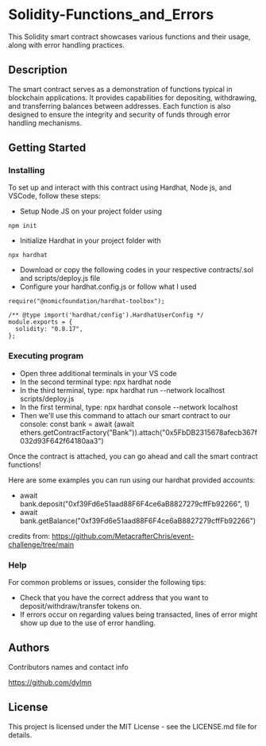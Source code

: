# Solidity-Functions_and_Errors

This Solidity smart contract showcases various functions and their usage, along with error handling practices.

## Description

The smart contract serves as a demonstration of functions typical in blockchain applications. It provides capabilities for depositing, withdrawing, and transferring balances between addresses. Each function is also designed to ensure the integrity and security of funds through error handling mechanisms.

## Getting Started

### Installing

To set up and interact with this contract using Hardhat, Node js, and VSCode, follow these steps:
* Setup Node JS on your project folder using
```
npm init
```
* Initialize Hardhat in your project folder with
```
npx hardhat
```
* Download or copy the following codes in your respective contracts/.sol and scripts/deploy.js file
* Configure your hardhat.config.js or follow what I used
```
require("@nomicfoundation/hardhat-toolbox");

/** @type import('hardhat/config').HardhatUserConfig */
module.exports = {
  solidity: "0.8.17",
};
```
### Executing program

* Open three additional terminals in your VS code
* In the second terminal type: npx hardhat node
* In the third terminal, type: npx hardhat run --network localhost scripts/deploy.js
* In the first terminal, type: npx hardhat console --network localhost
* Then we'll use this command to attach our smart contract to our console: const bank = await (await ethers.getContractFactory("Bank")).attach("0x5FbDB2315678afecb367f032d93F642f64180aa3")

Once the contract is attached, you can go ahead and call the smart contract functions!

Here are some examples you can run using our hardhat provided accounts:
* await bank.deposit("0xf39Fd6e51aad88F6F4ce6aB8827279cffFb92266", 1)
* await bank.getBalance("0xf39Fd6e51aad88F6F4ce6aB8827279cffFb92266")

credits from: https://github.com/MetacrafterChris/event-challenge/tree/main

### Help
For common problems or issues, consider the following tips:
* Check that you have the correct address that you want to deposit/withdraw/transfer tokens on.
* If errors occur on regarding values being transacted, lines of error might show up due to the use of error handling.

## Authors

Contributors names and contact info

https://github.com/dylmn

## License

This project is licensed under the MIT License - see the LICENSE.md file for details.
